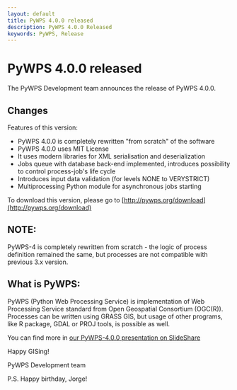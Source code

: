 ```yaml
---
layout: default
title: PyWPS 4.0.0 released
description: PyWPS 4.0.0 Released
keywords: PyWPS, Release
---
```


# PyWPS 4.0.0 released

The PyWPS Development team announces the release of PyWPS 4.0.0.

## Changes

Features of this version:

- PyWPS 4.0.0 is completely rewritten "from scratch" of the software
- PyWPS 4.0.0 uses MIT License
- It uses modern libraries for XML serialisation and deserialization
- Jobs queue with database back-end implemented, introduces possibility to
  control process-job's life cycle
- Introduces input data validation (for levels NONE to VERYSTRICT)
- Multiprocessing Python module for asynchronous jobs starting

To download this version, please go to [http://pywps.org/download](http://pywps.org/download)

## NOTE:

PyWPS-4 is completely rewritten from scratch - the logic of process definition
remained the same, but processes are not compatible with previous 3.x version.

What is PyWPS:
--------------

PyWPS (Python Web Processing Service) is implementation of Web
Processing Service standard from Open Geospatial Consortium (OGC(R)). 
Processes can be written using GRASS GIS, but usage of other programs, like
R package, GDAL or PROJ tools, is possible as well.

You can find more in [our PyWPS-4.0.0 presentation on SlideShare](http://www.slideshare.net/jachym/pywps400)

Happy GISing!

PyWPS Development team

P.S. Happy birthday, Jorge!
